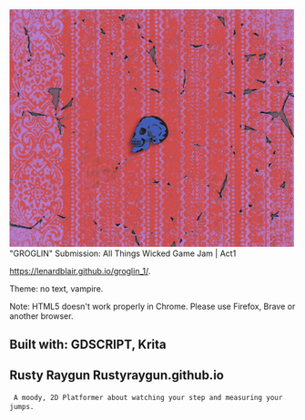 <img src="https://raw.githubusercontent.com/lenardblair/groglin_1/master/index.png" alt="cover" width="500px">
"GROGLIN"
Submission: All Things Wicked Game Jam | Act1

https://lenardblair.github.io/groglin_1/. 

Theme: no text, vampire. 

Note: HTML5 doesn't work properly in Chrome. Please use Firefox, Brave or another browser.

Built with:
GDSCRIPT,
Krita
--
Rusty Raygun
Rustyraygun.github.io
--

     A moody, 2D Platformer about watching your step and measuring your jumps.
